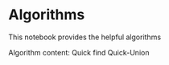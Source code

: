 # Algorithms
This notebook provides the helpful algorithms

Algorithm content:
Quick find
Quick-Union